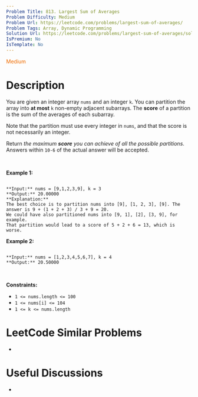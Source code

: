 ```yaml
---
Problem Title: 813. Largest Sum of Averages
Problem Difficulty: Medium
Problem Url: https://leetcode.com/problems/largest-sum-of-averages/
Problem Tags: Array, Dynamic Programming
Solution Url: https://leetcode.com/problems/largest-sum-of-averages/solution/
IsPremium: No
IsTemplate: No
---
```


<span style="color: rgb(239, 108, 0);">Medium</span>

# Description

You are given an integer array `nums` and an integer `k`. You can partition the array into **at most** `k` non-empty adjacent subarrays. The **score** of a partition is the sum of the averages of each subarray.


Note that the partition must use every integer in `nums`, and that the score is not necessarily an integer.


Return *the maximum **score** you can achieve of all the possible partitions*. Answers within `10-6` of the actual answer will be accepted.


 


**Example 1:**



```

**Input:** nums = [9,1,2,3,9], k = 3
**Output:** 20.00000
**Explanation:** 
The best choice is to partition nums into [9], [1, 2, 3], [9]. The answer is 9 + (1 + 2 + 3) / 3 + 9 = 20.
We could have also partitioned nums into [9, 1], [2], [3, 9], for example.
That partition would lead to a score of 5 + 2 + 6 = 13, which is worse.

```

**Example 2:**



```

**Input:** nums = [1,2,3,4,5,6,7], k = 4
**Output:** 20.50000

```

 


**Constraints:**


* `1 <= nums.length <= 100`
* `1 <= nums[i] <= 104`
* `1 <= k <= nums.length`




# LeetCode Similar Problems

- []()

# Useful Discussions

- []()
